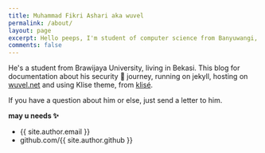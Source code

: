 ```yaml
---
title: Muhammad Fikri Ashari aka wuvel
permalink: /about/
layout: page
excerpt: Hello peeps, I'm student of computer science from Banyuwangi, living in Jogjakarta. This blog for documentation about my programming journey, running on jekyll, hosting on netlify and using my own simple theme.
comments: false
---
```


He's a student from Brawijaya University, living in Bekasi. This blog for documentation about his security 🎒 journey, running on jekyll, hosting on [wuvel.net](https://wuvel.net) and using Klise theme, from <a href="https://github.com/piharpi/jekyll-klise" target="_blank" rel="noopener">klisé</a>.

If you have a question about him or else, just send a letter to him.

**may u needs ✨**

- {{ site.author.email }}
- github.com/{{ site.author.github }}
